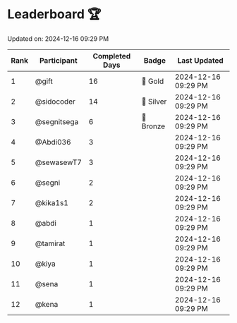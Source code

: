 # Leaderboard 🏆

Updated on: 2024-12-16 09:29 PM

| Rank | Participant       | Completed Days | Badge      | Last Updated         |
|------|-------------------|----------------|------------|----------------------|
| 1    | @gift             | 16             | 🏅 Gold     | 2024-12-16 09:29 PM |
| 2    | @sidocoder        | 14             | 🥈 Silver   | 2024-12-16 09:29 PM |
| 3    | @segnitsega       | 6              | 🥉 Bronze   | 2024-12-16 09:29 PM |
| 4    | @Abdi036          | 3              |            | 2024-12-16 09:29 PM |
| 5    | @sewasewT7        | 3              |            | 2024-12-16 09:29 PM |
| 6    | @segni            | 2              |            | 2024-12-16 09:29 PM |
| 7    | @kika1s1          | 2              |            | 2024-12-16 09:29 PM |
| 8    | @abdi             | 1              |            | 2024-12-16 09:29 PM |
| 9    | @tamirat          | 1              |            | 2024-12-16 09:29 PM |
| 10   | @kiya             | 1              |            | 2024-12-16 09:29 PM |
| 11   | @sena             | 1              |            | 2024-12-16 09:29 PM |
| 12   | @kena             | 1              |            | 2024-12-16 09:29 PM |
